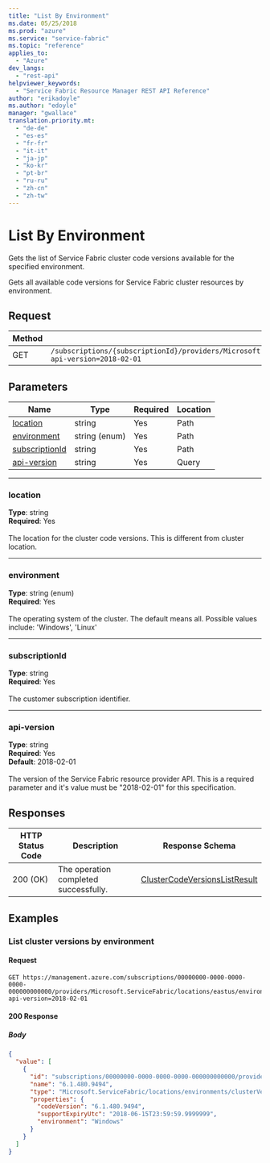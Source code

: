 ```yaml
---
title: "List By Environment"
ms.date: 05/25/2018
ms.prod: "azure"
ms.service: "service-fabric"
ms.topic: "reference"
applies_to: 
  - "Azure"
dev_langs: 
  - "rest-api"
helpviewer_keywords: 
  - "Service Fabric Resource Manager REST API Reference"
author: "erikadoyle"
ms.author: "edoyle"
manager: "gwallace"
translation.priority.mt: 
  - "de-de"
  - "es-es"
  - "fr-fr"
  - "it-it"
  - "ja-jp"
  - "ko-kr"
  - "pt-br"
  - "ru-ru"
  - "zh-cn"
  - "zh-tw"
---
```

# List By Environment
Gets the list of Service Fabric cluster code versions available for the specified environment.

Gets all available code versions for Service Fabric cluster resources by environment.

## Request
| Method | Request URI |
| ------ | ----------- |
| GET | `/subscriptions/{subscriptionId}/providers/Microsoft.ServiceFabric/locations/{location}/environments/{environment}/clusterVersions?api-version=2018-02-01` |


## Parameters
| Name | Type | Required | Location |
| --- | --- | --- | --- |
| [location](#location) | string | Yes | Path |
| [environment](#environment) | string (enum) | Yes | Path |
| [subscriptionId](#subscriptionid) | string | Yes | Path |
| [api-version](#api-version) | string | Yes | Query |

____
### location
__Type__: string <br/>
__Required__: Yes<br/>
<br/>
The location for the cluster code versions. This is different from cluster location.

____
### environment
__Type__: string (enum) <br/>
__Required__: Yes<br/>
<br/>
The operating system of the cluster. The default means all. Possible values include: 'Windows', 'Linux'

____
### subscriptionId
__Type__: string <br/>
__Required__: Yes<br/>
<br/>
The customer subscription identifier.

____
### api-version
__Type__: string <br/>
__Required__: Yes<br/>
__Default__: 2018-02-01 <br/>
<br/>
The version of the Service Fabric resource provider API. This is a required parameter and it's value must be "2018-02-01" for this specification.

## Responses

| HTTP Status Code | Description | Response Schema |
| --- | --- | --- |
| 200 (OK) | The operation completed successfully.<br/> | [ClusterCodeVersionsListResult](sfrp-model-clustercodeversionslistresult.md) |


## Examples

### List cluster versions by environment

#### Request
```
GET https://management.azure.com/subscriptions/00000000-0000-0000-0000-000000000000/providers/Microsoft.ServiceFabric/locations/eastus/environments/Windows/clusterVersions?api-version=2018-02-01
```

#### 200 Response
##### Body
```json
{
  "value": [
    {
      "id": "subscriptions/00000000-0000-0000-0000-000000000000/providers/Microsoft.ServiceFabric/locations/eastus/environments/Windows/clusterVersions/6.1.480.9494",
      "name": "6.1.480.9494",
      "type": "Microsoft.ServiceFabric/locations/environments/clusterVersions",
      "properties": {
        "codeVersion": "6.1.480.9494",
        "supportExpiryUtc": "2018-06-15T23:59:59.9999999",
        "environment": "Windows"
      }
    }
  ]
}
```

